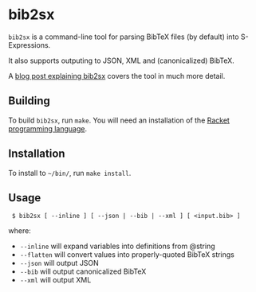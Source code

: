 # bib2sx

`bib2sx` is a command-line tool for parsing BibTeX files (by default) into
S-Expressions.

It also supports outputing to JSON, XML and (canonicalized) BibTeX.
 
A [blog post explaining bib2sx](matt.might.net/articles/parsing-bibtex/)
covers the tool in much more detail.



## Building

To build `bib2sx`, run `make`. 
You will need an installation of the [Racket programming language](http://racket-lang.org/download/). 



## Installation

To install to `~/bin/`, run `make install`.



## Usage

```
 $ bib2sx [ --inline ] [ --json | --bib | --xml ] [ <input.bib> ]
```

where:

 + `--inline` will expand variables into definitions from @string
 + `--flatten` will convert values into properly-quoted BibTeX strings
 + `--json` will output JSON
 + `--bib` will output canonicalized BibTeX
 + `--xml` will output XML

